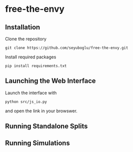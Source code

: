 # free-the-envy

## Installation
Clone the repository
```
git clone https://github.com/seyuboglu/free-the-envy.git
```

Install required packages
```
pip install requirements.txt
```

## Launching the Web Interface 
Launch the interface with
```
python src/js_io.py 
```
and open the link in your browswer. 


## Running Standalone Splits


## Running Simulations

